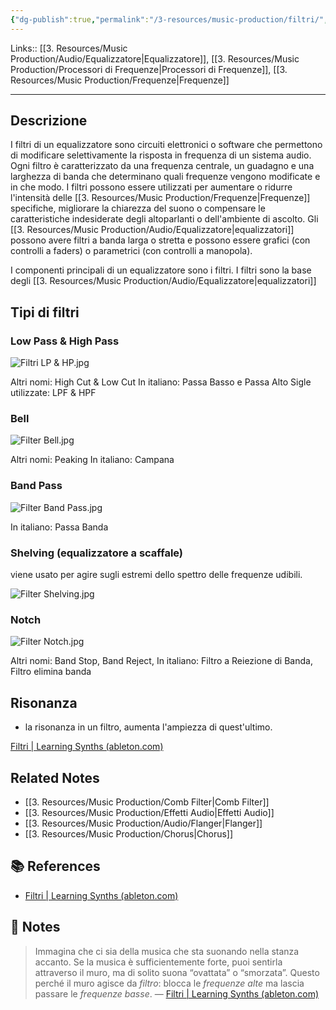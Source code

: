 ```yaml
---
{"dg-publish":true,"permalink":"/3-resources/music-production/filtri/","tags":["note"]}
---
```


Links:: [[3. Resources/Music Production/Audio/Equalizzatore\|Equalizzatore]], [[3. Resources/Music Production/Processori di Frequenze\|Processori di Frequenze]], [[3. Resources/Music Production/Frequenze\|Frequenze]]

---
## Descrizione

I filtri di un equalizzatore sono circuiti elettronici o software che permettono di modificare selettivamente la risposta in frequenza di un sistema audio. Ogni filtro è caratterizzato da una frequenza centrale, un guadagno e una larghezza di banda che determinano quali frequenze vengono modificate e in che modo. I filtri possono essere utilizzati per aumentare o ridurre l'intensità delle [[3. Resources/Music Production/Frequenze\|Frequenze]] specifiche, migliorare la chiarezza del suono o compensare le caratteristiche indesiderate degli altoparlanti o dell'ambiente di ascolto. Gli [[3. Resources/Music Production/Audio/Equalizzatore\|equalizzatori]] possono avere filtri a banda larga o stretta e possono essere grafici (con controlli a faders) o parametrici (con controlli a manopola).

I componenti principali di un equalizzatore sono i filtri. I filtri sono la base degli [[3. Resources/Music Production/Audio/Equalizzatore\|equalizzatori]]

## Tipi di filtri

### Low Pass & High Pass

![Filtri LP & HP.jpg](/img/user/3.%20Resources/Attachments/Filtri%20LP%20&%20HP.jpg)

Altri nomi: High Cut & Low Cut 
In italiano: Passa Basso e Passa Alto
Sigle utilizzate: LPF & HPF


### Bell

![Filter Bell.jpg](/img/user/3.%20Resources/Attachments/Filter%20Bell.jpg)

Altri nomi: Peaking
In italiano: Campana


### Band Pass

![Filter Band Pass.jpg](/img/user/3.%20Resources/Attachments/Filter%20Band%20Pass.jpg)

In italiano: Passa Banda



### Shelving (equalizzatore a scaffale)

viene usato per agire sugli estremi dello spettro delle frequenze udibili.

![Filter Shelving.jpg](/img/user/3.%20Resources/Attachments/Filter%20Shelving.jpg)

### Notch

![Filter Notch.jpg](/img/user/3.%20Resources/Attachments/Filter%20Notch.jpg)

Altri nomi: Band Stop, Band Reject, 
In italiano: Filtro a Reiezione di Banda, Filtro elimina banda




## Risonanza

- la risonanza in un filtro, aumenta l'ampiezza di quest'ultimo.

[Filtri | Learning Synths (ableton.com)](https://learningsynths.ableton.com/it/filters/filter-resonance)


## Related Notes

- [[3. Resources/Music Production/Comb Filter\|Comb Filter]]
- [[3. Resources/Music Production/Effetti Audio\|Effetti Audio]]
- [[3. Resources/Music Production/Audio/Flanger\|Flanger]]
- [[3. Resources/Music Production/Chorus\|Chorus]]

## 📚 References

- [Filtri | Learning Synths (ableton.com)](https://learningsynths.ableton.com/it/filters/filters-in-the-real-world)


## 📝 Notes


> Immagina che ci sia della musica che sta suonando nella stanza accanto. Se la musica è sufficientemente forte, puoi sentirla attraverso il muro, ma di solito suona “ovattata” o “smorzata”. Questo perché il muro agisce da _filtro_: blocca le _frequenze alte_ ma lascia passare le _frequenze basse_. — [Filtri | Learning Synths (ableton.com)](https://learningsynths.ableton.com/it/filters/filters-in-the-real-world)